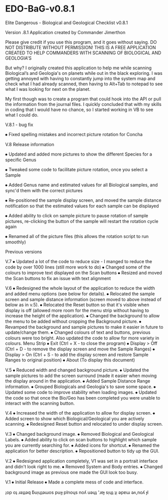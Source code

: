 # EDO-BaG-v0.8.1
Elite Dangerous - Biological and Geological Checklist v0.8.1

Version .8.1                                Application created by Commander Jimerthon

Please give credit if you use this program, and it goes without saying. DO NOT DISTRIBUTE WITHOUT PERMISSION!
THIS IS A FREE APPLICATION CREATED TO HELP COMMANDERS WITH SCANNING OF BIOLOGICAL AND GEOLOGIA'S

But why?
I originally created this application to help me while scanning Biological’s and Geologia's on planets while out in the black exploring. I was getting annoyed with having to constantly jump into the system map and check what I had already scanned, then having to Alt+Tab to notepad to see what I was looking for next on the planet.

My first though was to create a program that could hook into the API or pull the information from the journal files. I quickly concluded that with my skills in coding that I would have no chance, so I started working in VB to see what I could do.

V.8.1 - bug fix

⦁ Fixed spelling mistakes and incorrect picture rotation for Concha

V.8 Release information

⦁ Updated and added more pictures to show the different Species for a specific Genus 

⦁ Tweaked some code to facilitate picture rotation, once you select a Sample

⦁ Added Genus name and estimated values for all Biological samples, and sync'd them with the correct pictures

⦁ Re-positioned the sample display screen, and moved the sample distance notification so that the estimated values for each sample can be displayed

⦁ Added ability to click on sample picture to pause rotation of sample pictures, re-clicking the button of the sample will restart the rotation cycle again

⦁ Renamed all of the picture files (this allows the rotation script to run smoothly)



Previous versions

V.7
⦁ Updated a lot of the code to reduce size - I manged to reduce the code by over 1000 lines (still more work to do) 
⦁ Changed some of the colours to improve text displayed on the Scan buttons 
⦁ Resized and moved the Scan buttons to fix an issue with text alignment

V.6
⦁ Redesigned the whole layout of the application to reduce the width and added menu options (see below for details).
⦁ Relocated the sample screen and sample distance information (screen moved to above instead of below as in v.5).
⦁ Relocated the Reset button so that it's visible when display is off (allowed more room for the menu strip without having to increase the height of the application).
⦁ Changed the background to allow the menu to be added without cropping the Background picture.
⦁ Revamped the background and sample pictures to make it easier in future to update/change them.
⦁ Changed colours of text and buttons, previous colours were too bright. Also updated the code to allow for more variety in colours.
Menu Strip
⦁ Exit		(Ctrl + X - to close the program)
⦁ Display > Off	(Ctrl + D - to remove the display screen and move the Sample Ranges)
⦁ Display > On	(Ctrl + S - to add the display screen and restore Sample Ranges to original position)
⦁ About		(To display this document)

V.5
⦁ Reduced width and changed background picture.
⦁ Updated the sample pictures to add the screen surround (made it easier when moving the display around in the application.
⦁ Added Sample Distance Range information.
⦁ Grouped Biologicals and Geologia's to save some space.
⦁ Updated some code to improve stability when loading images.
⦁ Updated the code so that once the Bio/Geo has been completed you were unable to interact with the scanning button.

V.4
⦁ Increased the width of the application to allow for display screen.
⦁ Added screen to show which Biological/Geological you are actively scanning.
⦁ Redesigned Reset button and relocated to under display screen.

V.3
⦁ Changed background image.
⦁ Removed Biological and Geological Labels.
⦁ Added ability to click on scan buttons to highlight which sample you are currently searching for.
⦁ Added icons for shortcut.
⦁ Renamed the application for better description.
⦁ Repositioned button to tidy up the GUI.

V.2
⦁ Redesigned application completely, V1 was set in a portrait interface and didn't look right to me.
⦁ Removed System and Body entries.
⦁ Changed background image as previous one made the GUI look too busy.

V.1
⦁ Initial Release
⦁ Made a complete mess of code and interface.

¡op oʇ ɹǝʇʇǝq ƃuᴉɥʇǝɯos puᴉɟ plnoɥs noʎ uǝɥʇ 'ɹɐɟ sᴉɥʇ ʇᴉ ǝpɐɯ ǝʌ,noʎ ɟI
